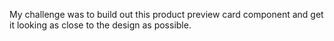 My challenge was to build out this product preview card component and get it looking as close to the design as possible.



